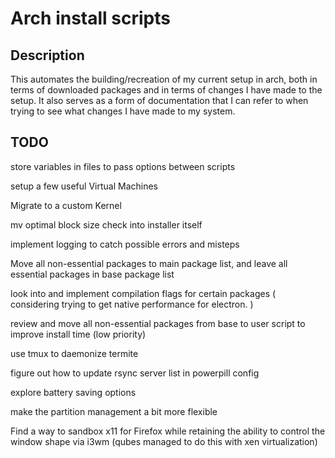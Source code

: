 # Arch install scripts

## Description

This automates the building/recreation of my current setup in arch, both in terms of downloaded packages and in terms of changes I have made to the setup. It also serves as a form of documentation that I can refer to when trying to see what changes I have made to my system.

## TODO

store variables in files to pass options between scripts

setup a few useful Virtual Machines

Migrate to a custom Kernel

mv optimal block size check into installer itself

implement logging to catch possible errors and misteps

Move all non-essential packages to main package list, and leave all essential packages in base package list

look into and implement compilation flags for certain packages ( considering trying to get native performance for electron. )

review and move all non-essential packages from base to user script to improve install time (low priority)

use tmux to daemonize termite

figure out how to update rsync server list in powerpill config

explore battery saving options

make the partition management a bit more flexible

Find a way to sandbox x11 for Firefox while retaining the ability to control the window shape via i3wm (qubes managed to do this with xen virtualization)